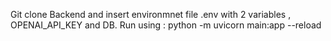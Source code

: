 Git clone Backend and insert environmnet file .env with 2 variables , OPENAI_API_KEY and DB. 
Run using : python -m uvicorn main:app --reload 

